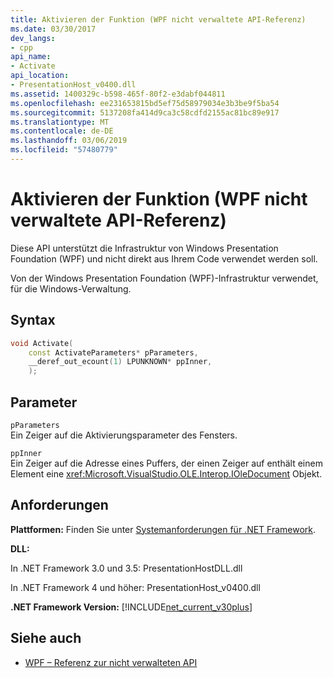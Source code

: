 ```yaml
---
title: Aktivieren der Funktion (WPF nicht verwaltete API-Referenz)
ms.date: 03/30/2017
dev_langs:
- cpp
api_name:
- Activate
api_location:
- PresentationHost_v0400.dll
ms.assetid: 1400329c-b598-465f-80f2-e3dabf044811
ms.openlocfilehash: ee231653815bd5ef75d58979034e3b3be9f5ba54
ms.sourcegitcommit: 5137208fa414d9ca3c58cdfd2155ac81bc89e917
ms.translationtype: MT
ms.contentlocale: de-DE
ms.lasthandoff: 03/06/2019
ms.locfileid: "57480779"
---
```

# <a name="activate-function-wpf-unmanaged-api-reference"></a>Aktivieren der Funktion (WPF nicht verwaltete API-Referenz)

Diese API unterstützt die Infrastruktur von Windows Presentation Foundation (WPF) und nicht direkt aus Ihrem Code verwendet werden soll.

Von der Windows Presentation Foundation (WPF)-Infrastruktur verwendet, für die Windows-Verwaltung.

## <a name="syntax"></a>Syntax

```cpp
void Activate(
    const ActivateParameters* pParameters,
    __deref_out_ecount(1) LPUNKNOWN* ppInner,
    );
```

## <a name="parameters"></a>Parameter

`pParameters`\
Ein Zeiger auf die Aktivierungsparameter des Fensters.

`ppInner`\
Ein Zeiger auf die Adresse eines Puffers, der einen Zeiger auf enthält einem Element eine <xref:Microsoft.VisualStudio.OLE.Interop.IOleDocument> Objekt.

## <a name="requirements"></a>Anforderungen

**Plattformen:** Finden Sie unter [Systemanforderungen für .NET Framework](../../get-started/system-requirements.md).

**DLL:**

In .NET Framework 3.0 und 3.5: PresentationHostDLL.dll

In .NET Framework 4 und höher: PresentationHost_v0400.dll

**.NET Framework Version:** [!INCLUDE[net_current_v30plus](../../../../includes/net-current-v30plus-md.md)]

## <a name="see-also"></a>Siehe auch

- [WPF – Referenz zur nicht verwalteten API](wpf-unmanaged-api-reference.md)
